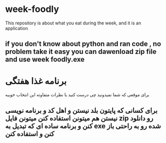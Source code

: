 # week-foodly
This repository is about what you eat during the week, and it is an application
## if you don't know about python and ran code , no problem take it easy you can dawenload zip file and use week foodly.exe

# برنامه غذا هفتگی 
برای موقعی که شما نمیدونید چی درست کنید یا نظرات متفاوته این انتخاب خوبیه
## برای کسانی که پایتون بلد نیستن و اهل کد و برنامه نویسی نیستن هم میتونن استفاده کنن میتونن فایل zip  رو دانلود کنن و برنامه ساده ای که تبدیل به exe شده رو به راحتی باز کنن و استفاده کنن


